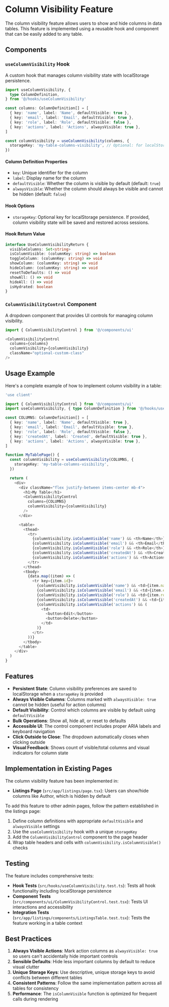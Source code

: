 # Column Visibility Feature

The column visibility feature allows users to show and hide columns in data tables. This feature is implemented using a reusable hook and component that can be easily added to any table.

## Components

### `useColumnVisibility` Hook

A custom hook that manages column visibility state with localStorage persistence.

```typescript
import useColumnVisibility, {
  type ColumnDefinition,
} from '@/hooks/useColumnVisibility'

const columns: ColumnDefinition[] = [
  { key: 'name', label: 'Name', defaultVisible: true },
  { key: 'email', label: 'Email', defaultVisible: true },
  { key: 'role', label: 'Role', defaultVisible: false },
  { key: 'actions', label: 'Actions', alwaysVisible: true },
]

const columnVisibility = useColumnVisibility(columns, {
  storageKey: 'my-table-columns-visibility', // Optional: for localStorage persistence
})
```

#### Column Definition Properties

- `key`: Unique identifier for the column
- `label`: Display name for the column
- `defaultVisible`: Whether the column is visible by default (default: `true`)
- `alwaysVisible`: Whether the column should always be visible and cannot be hidden (default: `false`)

#### Hook Options

- `storageKey`: Optional key for localStorage persistence. If provided, column visibility state will be saved and restored across sessions.

#### Hook Return Value

```typescript
interface UseColumnVisibilityReturn {
  visibleColumns: Set<string>
  isColumnVisible: (columnKey: string) => boolean
  toggleColumn: (columnKey: string) => void
  showColumn: (columnKey: string) => void
  hideColumn: (columnKey: string) => void
  resetToDefaults: () => void
  showAll: () => void
  hideAll: () => void
  isHydrated: boolean
}
```

### `ColumnVisibilityControl` Component

A dropdown component that provides UI controls for managing column visibility.

```typescript
import { ColumnVisibilityControl } from '@/components/ui'

<ColumnVisibilityControl
  columns={columns}
  columnVisibility={columnVisibility}
  className="optional-custom-class"
/>
```

## Usage Example

Here's a complete example of how to implement column visibility in a table:

```typescript
'use client'

import { ColumnVisibilityControl } from '@/components/ui'
import useColumnVisibility, { type ColumnDefinition } from '@/hooks/useColumnVisibility'

const COLUMNS: ColumnDefinition[] = [
  { key: 'name', label: 'Name', defaultVisible: true },
  { key: 'email', label: 'Email', defaultVisible: true },
  { key: 'role', label: 'Role', defaultVisible: false },
  { key: 'createdAt', label: 'Created', defaultVisible: true },
  { key: 'actions', label: 'Actions', alwaysVisible: true },
]

function MyTablePage() {
  const columnVisibility = useColumnVisibility(COLUMNS, {
    storageKey: 'my-table-columns-visibility',
  })

  return (
    <div>
      <div className="flex justify-between items-center mb-4">
        <h1>My Table</h1>
        <ColumnVisibilityControl
          columns={COLUMNS}
          columnVisibility={columnVisibility}
        />
      </div>

      <table>
        <thead>
          <tr>
            {columnVisibility.isColumnVisible('name') && <th>Name</th>}
            {columnVisibility.isColumnVisible('email') && <th>Email</th>}
            {columnVisibility.isColumnVisible('role') && <th>Role</th>}
            {columnVisibility.isColumnVisible('createdAt') && <th>Created</th>}
            {columnVisibility.isColumnVisible('actions') && <th>Actions</th>}
          </tr>
        </thead>
        <tbody>
          {data.map((item) => (
            <tr key={item.id}>
              {columnVisibility.isColumnVisible('name') && <td>{item.name}</td>}
              {columnVisibility.isColumnVisible('email') && <td>{item.email}</td>}
              {columnVisibility.isColumnVisible('role') && <td>{item.role}</td>}
              {columnVisibility.isColumnVisible('createdAt') && <td>{item.createdAt}</td>}
              {columnVisibility.isColumnVisible('actions') && (
                <td>
                  <button>Edit</button>
                  <button>Delete</button>
                </td>
              )}
            </tr>
          ))}
        </tbody>
      </table>
    </div>
  )
}
```

## Features

- **Persistent State**: Column visibility preferences are saved to localStorage when a `storageKey` is provided
- **Always Visible Columns**: Columns marked with `alwaysVisible: true` cannot be hidden (useful for action columns)
- **Default Visibility**: Control which columns are visible by default using `defaultVisible`
- **Bulk Operations**: Show all, hide all, or reset to defaults
- **Accessible UI**: The control component includes proper ARIA labels and keyboard navigation
- **Click Outside to Close**: The dropdown automatically closes when clicking outside
- **Visual Feedback**: Shows count of visible/total columns and visual indicators for column state

## Implementation in Existing Pages

The column visibility feature has been implemented in:

- **Listings Page** (`src/app/listings/page.tsx`): Users can show/hide columns like Author, which is hidden by default

To add this feature to other admin pages, follow the pattern established in the listings page:

1. Define column definitions with appropriate `defaultVisible` and `alwaysVisible` settings
2. Use the `useColumnVisibility` hook with a unique `storageKey`
3. Add the `ColumnVisibilityControl` component to the page header
4. Wrap table headers and cells with `columnVisibility.isColumnVisible()` checks

## Testing

The feature includes comprehensive tests:

- **Hook Tests** (`src/hooks/useColumnVisibility.test.ts`): Tests all hook functionality including localStorage persistence
- **Component Tests** (`src/components/ui/ColumnVisibilityControl.test.tsx`): Tests UI interactions and accessibility
- **Integration Tests** (`src/app/listings/components/ListingsTable.test.tsx`): Tests the feature working in a table context

## Best Practices

1. **Always Visible Actions**: Mark action columns as `alwaysVisible: true` so users can't accidentally hide important controls
2. **Sensible Defaults**: Hide less important columns by default to reduce visual clutter
3. **Unique Storage Keys**: Use descriptive, unique storage keys to avoid conflicts between different tables
4. **Consistent Patterns**: Follow the same implementation pattern across all tables for consistency
5. **Performance**: The `isColumnVisible` function is optimized for frequent calls during rendering
